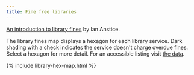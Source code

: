 ```yaml
---
title: Fine free libraries
---
```


[An introduction to library fines](/introduction) by Ian Anstice.

The library fines map displays a hexagon for each library service. Dark shading with a check indicates the service doesn't charge overdue fines. Select a hexagon for more detail. For an accessible listing visit [the data](/data).

{% include library-hex-map.html %}
